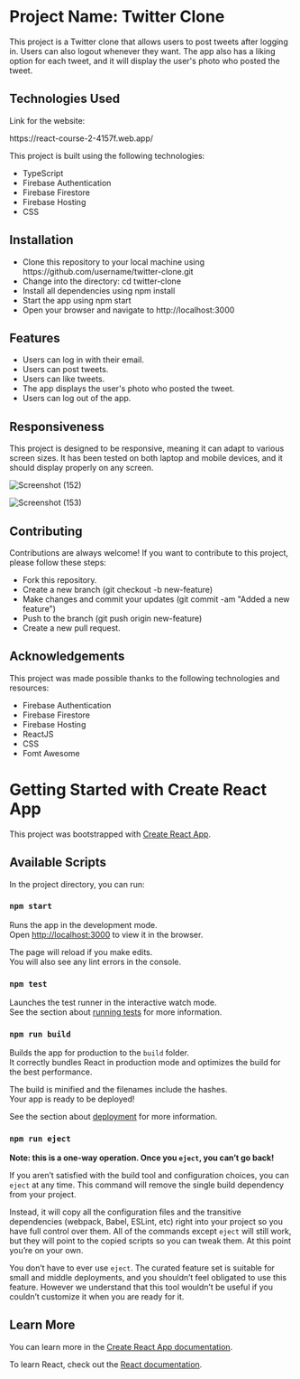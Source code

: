 <h1>Project Name: Twitter Clone</h1>

<p>This project is a Twitter clone that allows users to post tweets after logging in. Users can also logout whenever they want. The app also has a liking option for each tweet, and it will display the user's photo who posted the tweet.</p>

<h2>Technologies Used</h2>
<p>Link for the website:</p>https://react-course-2-4157f.web.app/
<p>This project is built using the following technologies:</p>
<ul>
<li>TypeScript</li>
<li>Firebase Authentication</li>
<li>Firebase Firestore</li>
<li>Firebase Hosting</li>
<li>CSS</li>
</ul>

<h2>Installation</h2>
<ul>
<li>Clone this repository to your local machine using https://github.com/username/twitter-clone.git</li>
<li>Change into the directory: cd twitter-clone</li>
<li>Install all dependencies using npm install</li>
<li>Start the app using npm start</li>
<li>Open your browser and navigate to http://localhost:3000</li>
</ul>

<h2>Features</h2>
<ul>
<li>Users can log in with their email.</li>
<li>Users can post tweets.</li>
<li>Users can like tweets.</li>
<li>The app displays the user's photo who posted the tweet.</li>
<li>Users can log out of the app.</li>
</ul>

<h2>Responsiveness</h2>
<p>This project is designed to be responsive, meaning it can adapt to various screen sizes. It has been tested on both laptop and mobile devices, and it should display properly on any screen.</p>

![Screenshot (152)](https://user-images.githubusercontent.com/115361691/222151526-1c546f9b-7a6d-4b5d-a5cb-0b2cf29280bb.png)

![Screenshot (153)](https://user-images.githubusercontent.com/115361691/222151564-676dcae7-5372-44eb-8c62-5826a7758a4d.png)


<h2>Contributing</h2>
<p>Contributions are always welcome! If you want to contribute to this project, please follow these steps:</p>
<ul>
<li>Fork this repository.</li>
<li>Create a new branch (git checkout -b new-feature)</li>
<li>Make changes and commit your updates (git commit -am "Added a new feature")</li>
<li>Push to the branch (git push origin new-feature)</li>
<li>Create a new pull request.</li>
</ul>

<h2>Acknowledgements</h2>
<p>This project was made possible thanks to the following technologies and resources:</p>
<ul>
<li>Firebase Authentication</li>
<li>Firebase Firestore</li>
<li>Firebase Hosting</li>
  <li>ReactJS</li>
<li>CSS</li>
  <li>Fomt Awesome</li>
</ul>


# Getting Started with Create React App

This project was bootstrapped with [Create React App](https://github.com/facebook/create-react-app).

## Available Scripts

In the project directory, you can run:

### `npm start`

Runs the app in the development mode.\
Open [http://localhost:3000](http://localhost:3000) to view it in the browser.

The page will reload if you make edits.\
You will also see any lint errors in the console.

### `npm test`

Launches the test runner in the interactive watch mode.\
See the section about [running tests](https://facebook.github.io/create-react-app/docs/running-tests) for more information.

### `npm run build`

Builds the app for production to the `build` folder.\
It correctly bundles React in production mode and optimizes the build for the best performance.

The build is minified and the filenames include the hashes.\
Your app is ready to be deployed!

See the section about [deployment](https://facebook.github.io/create-react-app/docs/deployment) for more information.

### `npm run eject`

**Note: this is a one-way operation. Once you `eject`, you can’t go back!**

If you aren’t satisfied with the build tool and configuration choices, you can `eject` at any time. This command will remove the single build dependency from your project.

Instead, it will copy all the configuration files and the transitive dependencies (webpack, Babel, ESLint, etc) right into your project so you have full control over them. All of the commands except `eject` will still work, but they will point to the copied scripts so you can tweak them. At this point you’re on your own.

You don’t have to ever use `eject`. The curated feature set is suitable for small and middle deployments, and you shouldn’t feel obligated to use this feature. However we understand that this tool wouldn’t be useful if you couldn’t customize it when you are ready for it.

## Learn More

You can learn more in the [Create React App documentation](https://facebook.github.io/create-react-app/docs/getting-started).

To learn React, check out the [React documentation](https://reactjs.org/).
